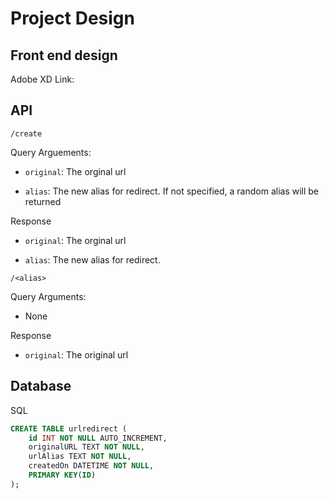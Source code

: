 # Project Design

## Front end design

Adobe XD Link:

## API

`/create`

Query Arguements:

- `original`: The orginal url

- `alias`: The new alias for redirect. If not specified, a random alias will be returned

Response

- `original`: The orginal url

- `alias`: The new alias for redirect.

`/<alias>`

Query Arguments:

- None

Response

- `original`: The original url

## Database

SQL

```sql
CREATE TABLE urlredirect (
    id INT NOT NULL AUTO_INCREMENT,
    originalURL TEXT NOT NULL,
    urlAlias TEXT NOT NULL,
    createdOn DATETIME NOT NULL,
    PRIMARY KEY(ID)
);
```
